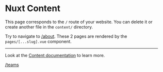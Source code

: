# Nuxt Content

This page corresponds to the `/` route of your website. You can delete it or create another file in the `content/` directory.

Try to navigate to [/about](/about). These 2 pages are rendered by the `pages/[...slug].vue` component.

---

Look at the [Content documentation](https://content.nuxtjs.org/) to learn more.


[/teams](/teams) 